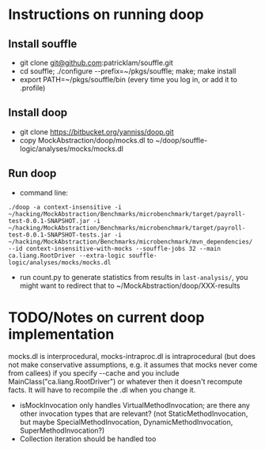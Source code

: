 # Instructions on running doop

## Install souffle

* git clone git@github.com:patricklam/souffle.git
* cd souffle; ./configure --prefix=~/pkgs/souffle; make; make install
* export PATH=~/pkgs/souffle/bin (every time you log in, or add it to .profile)

## Install doop
* git clone https://bitbucket.org/yanniss/doop.git
* copy MockAbstraction/doop/mocks.dl to ~/doop/souffle-logic/analyses/mocks/mocks.dl

## Run doop
* command line:

```./doop -a context-insensitive -i ~/hacking/MockAbstraction/Benchmarks/microbenchmark/target/payroll-test-0.0.1-SNAPSHOT.jar -i ~/hacking/MockAbstraction/Benchmarks/microbenchmark/target/payroll-test-0.0.1-SNAPSHOT-tests.jar -i ~/hacking/MockAbstraction/Benchmarks/microbenchmark/mvn_dependencies/ --id context-insensitive-with-mocks --souffle-jobs 32 --main ca.liang.RootDriver --extra-logic souffle-logic/analyses/mocks/mocks.dl```

* run count.py to generate statistics from results in `last-analysis/`, you might want to redirect that to ~/MockAbstraction/doop/XXX-results

# TODO/Notes on current doop implementation

mocks.dl is interprocedural, mocks-intraproc.dl is intraprocedural (but does not make conservative assumptions, e.g. it assumes that mocks never come from callees)
if you specify --cache and you include MainClass("ca.liang.RootDriver") or whatever then it doesn't recompute facts. It will have to recompile the .dl when you change it.

* isMockInvocation only handles VirtualMethodInvocation; are there any other invocation types that are relevant? (not StaticMethodInvocation, but maybe SpecialMethodInvocation, DynamicMethodInvocation, SuperMethodInvocation?)
* Collection iteration should be handled too
